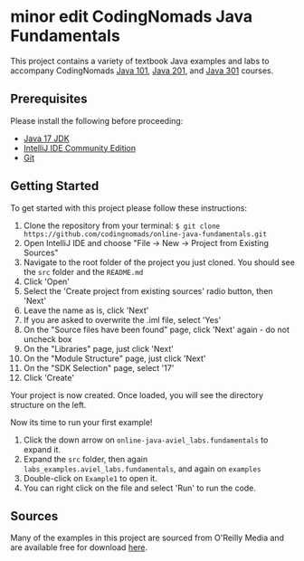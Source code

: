 # minor edit CodingNomads Java Fundamentals

This project contains a variety of textbook Java examples and labs to accompany CodingNomads [Java 101](https://codingnomads.com/course/java-programming-101), [Java 201](https://codingnomads.com/course/java-programming-201), and [Java 301](https://codingnomads.com/course/java-programming-301) courses.

## Prerequisites

Please install the following before proceeding:

- [Java 17 JDK](https://codingnomads.com/how-to-install-java)  
- [IntelliJ IDE Community Edition](https://www.jetbrains.com/idea/download)  
- [Git](https://codingnomads.com/how-to-install-git-windows-linux-mac)  

## Getting Started

To get started with this project please follow these instructions:

1. Clone the repository from your terminal:
    `$ git clone https://github.com/codingnomads/online-java-fundamentals.git`
2. Open IntelliJ IDE and choose "File -> New -> Project from Existing Sources"
3. Navigate to the root folder of the project you just cloned. You should see the `src` folder and the `README.md`
4. Click 'Open'
5. Select the 'Create project from existing sources' radio button, then 'Next'
6. Leave the name as is, click 'Next'
7. If you are asked to overwrite the .iml file, select 'Yes' 
8. On the "Source files have been found" page, click 'Next' again - do not uncheck box
9. On the "Libraries" page, just click 'Next'
10. On the "Module Structure" page, just click 'Next'
11. On the "SDK Selection" page, select '17'
12. Click 'Create'

Your project is now created. Once loaded, you will see the directory structure on the left. 

Now its time to run your first example!

1. Click the down arrow on `online-java-aviel_labs.fundamentals` to expand it.
2. Expand the `src` folder, then again `labs_examples.aviel_labs.fundamentals`, and again on `examples`
3. Double-click on `Example1` to open it.
4. You can right click on the file and select 'Run' to run the code.

## Sources

Many of the examples in this project are sourced from O'Reilly Media and are available free for download [here](https://www.mhprofessional.com/9781259589317-usa-java-a-beginners-guide-seventh-edition-group).

